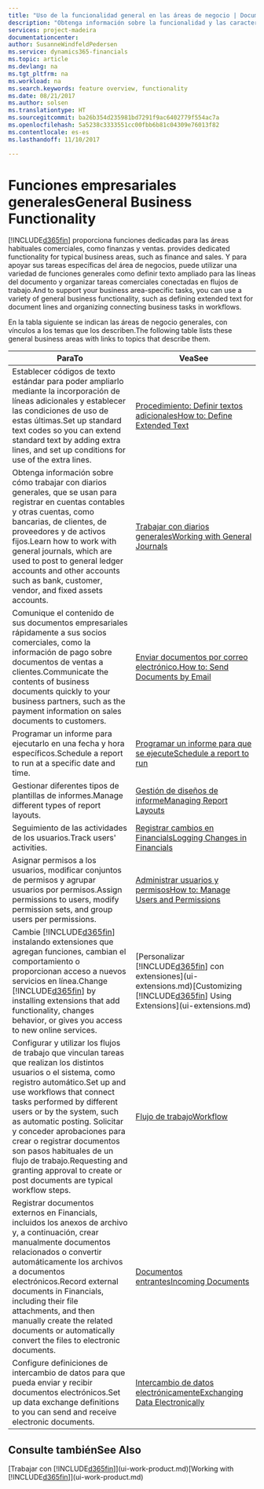 ```yaml
---
title: "Uso de la funcionalidad general en las áreas de negocio | Documentos de Microsoft"
description: "Obtenga información sobre la funcionalidad y las características que se usan en varias áreas de negocio en Dynamics 365 Business edition."
services: project-madeira
documentationcenter: 
author: SusanneWindfeldPedersen
ms.service: dynamics365-financials
ms.topic: article
ms.devlang: na
ms.tgt_pltfrm: na
ms.workload: na
ms.search.keywords: feature overview, functionality
ms.date: 08/21/2017
ms.author: solsen
ms.translationtype: HT
ms.sourcegitcommit: ba26b354d235981bd7291f9ac6402779f554ac7a
ms.openlocfilehash: 5a5238c3333551cc00fbb6b81c04309e76013f82
ms.contentlocale: es-es
ms.lasthandoff: 11/10/2017

---
```

# <a name="general-business-functionality"></a><span data-ttu-id="05b3c-103">Funciones empresariales generales</span><span class="sxs-lookup"><span data-stu-id="05b3c-103">General Business Functionality</span></span>
[!INCLUDE[d365fin](includes/d365fin_md.md)]<span data-ttu-id="05b3c-104"> proporciona funciones dedicadas para las áreas habituales comerciales, como finanzas y ventas.</span><span class="sxs-lookup"><span data-stu-id="05b3c-104"> provides dedicated functionality for typical business areas, such as finance and sales.</span></span> <span data-ttu-id="05b3c-105">Y para apoyar sus tareas específicas del área de negocios, puede utilizar una variedad de funciones generales como definir texto ampliado para las líneas del documento y organizar tareas comerciales conectadas en flujos de trabajo.</span><span class="sxs-lookup"><span data-stu-id="05b3c-105">And to support your business area-specific tasks, you can use a variety of general business functionality, such as defining extended text for document lines and organizing connecting business tasks in workflows.</span></span>

<span data-ttu-id="05b3c-106">En la tabla siguiente se indican las áreas de negocio generales, con vínculos a los temas que los describen.</span><span class="sxs-lookup"><span data-stu-id="05b3c-106">The following table lists these general business areas with links to topics that describe them.</span></span>

| <span data-ttu-id="05b3c-107">Para</span><span class="sxs-lookup"><span data-stu-id="05b3c-107">To</span></span> | <span data-ttu-id="05b3c-108">Vea</span><span class="sxs-lookup"><span data-stu-id="05b3c-108">See</span></span> |
| --- | --- |
| <span data-ttu-id="05b3c-109">Establecer códigos de texto estándar para poder ampliarlo mediante la incorporación de líneas adicionales y establecer las condiciones de uso de estas últimas.</span><span class="sxs-lookup"><span data-stu-id="05b3c-109">Set up standard text codes so you can extend standard text by adding extra lines, and set up conditions for use of the extra lines.</span></span> |[<span data-ttu-id="05b3c-110">Procedimiento: Definir textos adicionales</span><span class="sxs-lookup"><span data-stu-id="05b3c-110">How to: Define Extended Text</span></span>](ui-how-define-ext-text.md) |
| <span data-ttu-id="05b3c-111">Obtenga información sobre cómo trabajar con diarios generales, que se usan para registrar en cuentas contables y otras cuentas, como bancarias, de clientes, de proveedores y de activos fijos.</span><span class="sxs-lookup"><span data-stu-id="05b3c-111">Learn how to work with general journals, which are used to post to general ledger accounts and other accounts such as bank, customer, vendor, and fixed assets accounts.</span></span> |[<span data-ttu-id="05b3c-112">Trabajar con diarios generales</span><span class="sxs-lookup"><span data-stu-id="05b3c-112">Working with General Journals</span></span>](ui-work-general-journals.md) |
| <span data-ttu-id="05b3c-113">Comunique el contenido de sus documentos empresariales rápidamente a sus socios comerciales, como la información de pago sobre documentos de ventas a clientes.</span><span class="sxs-lookup"><span data-stu-id="05b3c-113">Communicate the contents of business documents quickly to your business partners, such as the payment information on sales documents to customers.</span></span> |[<span data-ttu-id="05b3c-114">Enviar documentos por correo electrónico.</span><span class="sxs-lookup"><span data-stu-id="05b3c-114">How to: Send Documents by Email</span></span>](ui-how-send-documents-email.md) |
| <span data-ttu-id="05b3c-115">Programar un informe para ejecutarlo en una fecha y hora específicos.</span><span class="sxs-lookup"><span data-stu-id="05b3c-115">Schedule a report to run at a specific date and time.</span></span> |[<span data-ttu-id="05b3c-116">Programar un informe para que se ejecute</span><span class="sxs-lookup"><span data-stu-id="05b3c-116">Schedule a report to run</span></span>](ui-work-report.md#ScheduleReport) |
| <span data-ttu-id="05b3c-117">Gestionar diferentes tipos de plantillas de informes.</span><span class="sxs-lookup"><span data-stu-id="05b3c-117">Manage different types of report layouts.</span></span> |[<span data-ttu-id="05b3c-118">Gestión de diseños de informe</span><span class="sxs-lookup"><span data-stu-id="05b3c-118">Managing Report Layouts</span></span>](ui-manage-report-layouts.md) |
| <span data-ttu-id="05b3c-119">Seguimiento de las actividades de los usuarios.</span><span class="sxs-lookup"><span data-stu-id="05b3c-119">Track users' activities.</span></span>|[<span data-ttu-id="05b3c-120">Registrar cambios en Financials</span><span class="sxs-lookup"><span data-stu-id="05b3c-120">Logging Changes in Financials</span></span>](across-log-changes.md)|
|<span data-ttu-id="05b3c-121">Asignar permisos a los usuarios, modificar conjuntos de permisos y agrupar usuarios por permisos.</span><span class="sxs-lookup"><span data-stu-id="05b3c-121">Assign permissions to users, modify permission sets, and group users per permissions.</span></span>|[<span data-ttu-id="05b3c-122">Administrar usuarios y permisos</span><span class="sxs-lookup"><span data-stu-id="05b3c-122">How to: Manage Users and Permissions</span></span>](ui-how-users-permissions.md)|
| <span data-ttu-id="05b3c-123">Cambie [!INCLUDE[d365fin](includes/d365fin_md.md)] instalando extensiones que agregan funciones, cambian el comportamiento o proporcionan acceso a nuevos servicios en línea.</span><span class="sxs-lookup"><span data-stu-id="05b3c-123">Change [!INCLUDE[d365fin](includes/d365fin_md.md)] by installing extensions that add functionality, changes behavior, or gives you access to new online services.</span></span> |<span data-ttu-id="05b3c-124">[Personalizar [!INCLUDE[d365fin](includes/d365fin_md.md)] con extensiones](ui-extensions.md)</span><span class="sxs-lookup"><span data-stu-id="05b3c-124">[Customizing [!INCLUDE[d365fin](includes/d365fin_md.md)] Using Extensions](ui-extensions.md)</span></span> |
|<span data-ttu-id="05b3c-125">Configurar y utilizar los flujos de trabajo que vinculan tareas que realizan los distintos usuarios o el sistema, como registro automático.</span><span class="sxs-lookup"><span data-stu-id="05b3c-125">Set up and use workflows that connect tasks performed by different users or by the system, such as automatic posting.</span></span> <span data-ttu-id="05b3c-126">Solicitar y conceder aprobaciones para crear o registrar documentos son pasos habituales de un flujo de trabajo.</span><span class="sxs-lookup"><span data-stu-id="05b3c-126">Requesting and granting approval to create or post documents are typical workflow steps.</span></span>|[<span data-ttu-id="05b3c-127">Flujo de trabajo</span><span class="sxs-lookup"><span data-stu-id="05b3c-127">Workflow</span></span>](across-workflow.md)|
|<span data-ttu-id="05b3c-128">Registrar documentos externos en Financials, incluidos los anexos de archivo y, a continuación, crear manualmente documentos relacionados o convertir automáticamente los archivos a documentos electrónicos.</span><span class="sxs-lookup"><span data-stu-id="05b3c-128">Record external documents in Financials, including their file attachments, and then manually create the related documents or automatically convert the files to electronic documents.</span></span>|[<span data-ttu-id="05b3c-129">Documentos entrantes</span><span class="sxs-lookup"><span data-stu-id="05b3c-129">Incoming Documents</span></span>](across-income-documents.md)|
| <span data-ttu-id="05b3c-130">Configure definiciones de intercambio de datos para que pueda enviar y recibir documentos electrónicos.</span><span class="sxs-lookup"><span data-stu-id="05b3c-130">Set up data exchange definitions to you can send and receive electronic documents.</span></span> |[<span data-ttu-id="05b3c-131">Intercambio de datos electrónicamente</span><span class="sxs-lookup"><span data-stu-id="05b3c-131">Exchanging Data Electronically</span></span>](across-data-exchange.md) |

## <a name="see-also"></a><span data-ttu-id="05b3c-132">Consulte también</span><span class="sxs-lookup"><span data-stu-id="05b3c-132">See Also</span></span>
<span data-ttu-id="05b3c-133">[Trabajar con [!INCLUDE[d365fin](includes/d365fin_md.md)]](ui-work-product.md)</span><span class="sxs-lookup"><span data-stu-id="05b3c-133">[Working with [!INCLUDE[d365fin](includes/d365fin_md.md)]](ui-work-product.md)</span></span>


